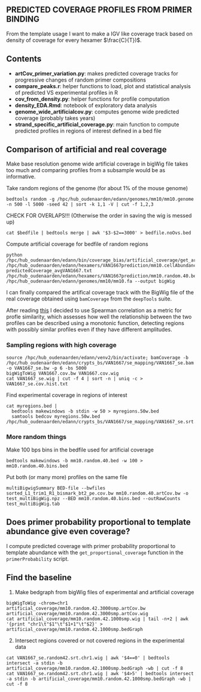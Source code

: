 ## PREDICTED COVERAGE PROFILES FROM PRIMER BINDING
From the template usage I want to make a IGV like coverage track based on density of coverage for every hexamer $\frac{C}{T})$.

## Contents
* __artCov_primer_variation.py__: makes predicted coverage tracks for progressive changes of random primer compositions
* __compare_peaks.r__: helper functions to load, plot and statistical analysis of predicted VS experimental profiles in R
* __cov_from_density.py__: helper functions for profile computation
* __density_EDA.Rmd__: notebook of exploratory data analysis
* __genome_wide_artificialcov.py__: computes genome wide predicted coverage (probably takes years)
* __strand_specific_artificial_coverage.py__: main function to compute predicted profiles in regions of interest defined in a bed file

## Comparison of artificial and real coverage
Make base resolution genome wide artificial coverage in bigWig file takes too much and comparing profiles from a
subsample would be as informative.

Take random regions of the genome (for about 1% of the mouse genome)
```
bedtools random -g /hpc/hub_oudenaarden/edann/genomes/mm10/mm10.genome -n 500 -l 5000 -seed 42 | sort -k 1,1 -V | cut -f 1,2,3
```
CHECK FOR OVERLAPS!!! (Otherwise the order in saving the wig is messed up)
```
cat $bedfile | bedtools merge | awk '$3-$2==3000' > bedfile.noOvs.bed
```

Compute artificial coverage for bedfile of random regions
```
python /hpc/hub_oudenaarden/edann/bin/coverage_bias/artificial_coverage/get_artificial_cov_from_bed.py /hpc/hub_oudenaarden/edann/hexamers/VAN1667prediction/mm10.cellAbundance.noN.csv.gz predictedCoverage_avgVAN1667.txt /hpc/hub_oudenaarden/edann/hexamers/VAN1667prediction/mm10.random.40.bed /hpc/hub_oudenaarden/edann/genomes/mm10/mm10.fa --output bigWig
```
I can finally compared the artifical coverage track with the BigWig file of the real coverage obtained using ```bamCoverage``` from the ```deepTools``` suite.

After reading [this](https://bioconductor.org/packages/3.7/bioc/vignettes/similaRpeak/inst/doc/similaRpeak.html) I decided to use Spearman correlation as a metric for profle similarity, which assesses how well the relationship between the two profiles can be described using a monotonic function, detecting regions with possibly similar profiles even if they have different amplitudes.

### Sampling regions with high coverage
```
source /hpc/hub_oudenaarden/edann/venv2/bin/activate; bamCoverage -b /hpc/hub_oudenaarden/edann/crypts_bs/VAN1667/se_mapping/VAN1667_se.bam -o VAN1667_se.bw -p 6 -bs 5000
bigWigToWig VAN1667.cov.bw VAN1667.cov.wig
cat VAN1667_se.wig | cut -f 4 | sort -n | uniq -c > VAN1667_se.cov.hist.txt

```

Find experimental coverage in regions of interest
```
cat myregions.bed |
  bedtools makewindows -b stdin -w 50 > myregions.50w.bed
  samtools bedcov myregions.50w.bed /hpc/hub_oudenaarden/edann/crypts_bs/VAN1667/se_mapping/VAN1667_se.srt.bam
```

### More random things

Make 100 bps bins in the bedfile used for artificial coverage
```
bedtools makewindows -b mm10.random.40.bed -w 100 > mm10.random.40.bins.bed
```

Put both (or many more) profiles on the same file
```
multiBigwigSummary BED-file --bwfiles sorted_L1_trim1_R1_bismark_bt2_pe.cov.bw mm10.random.40.artCov.bw -o test_multiBigWig.npz --BED mm10.random.40.bins.bed --outRawCounts test_multiBigWig.tab
```

## Does primer probability proportional to template abundance give even coverage?
I compute predicted coverage with primer probability proportional to template abundance with the ```get_proportional_coverage``` function in the ```primerProbability``` script.

## Find the baseline
1) Make bedgraph from bigWig files of experimental and artificial coverage
```
bigWigToWig -chrom=chr1 artificial_coverage/mm10.random.42.3000smp.artCov.bw artificial_coverage/mm10.random.42.3000smp.artCov.wig
cat artificial_coverage/mm10.random.42.1000smp.wig | tail -n+2 | awk '{print "chr1\t"$1"\t"$1+1"\t"$2}' > artificial_coverage/mm10.random.42.1000smp.bedGraph
```
2) Intersect regions covered or not covered regions in the experimental data
```
cat VAN1667_se.random42.srt.chr1.wig | awk '$4==0' | bedtools intersect -a stdin -b artificial_coverage/mm10.random.42.1000smp.bedGraph -wb | cut -f 8
cat VAN1667_se.random42.srt.chr1.wig | awk '$4>5' | bedtools intersect -a stdin -b artificial_coverage/mm10.random.42.1000smp.bedGraph -wb | cut -f 8
```

